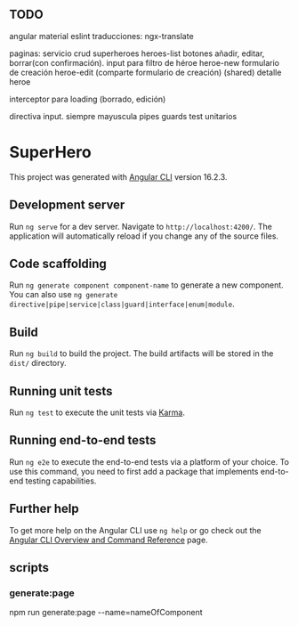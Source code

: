 
## TODO

angular material
eslint
traducciones: ngx-translate



paginas: 
servicio crud superheroes
heroes-list
  botones añadir, editar, borrar(con confirmación). input para filtro de héroe
heroe-new
  formulario de creación
heroe-edit (comparte formulario de creación) (shared)
detalle heroe


interceptor para loading (borrado, edición)

directiva input. siempre mayuscula
pipes
guards
test unitarios



















# SuperHero

This project was generated with [Angular CLI](https://github.com/angular/angular-cli) version 16.2.3.

## Development server

Run `ng serve` for a dev server. Navigate to `http://localhost:4200/`. The application will automatically reload if you change any of the source files.

## Code scaffolding

Run `ng generate component component-name` to generate a new component. You can also use `ng generate directive|pipe|service|class|guard|interface|enum|module`.

## Build

Run `ng build` to build the project. The build artifacts will be stored in the `dist/` directory.

## Running unit tests

Run `ng test` to execute the unit tests via [Karma](https://karma-runner.github.io).

## Running end-to-end tests

Run `ng e2e` to execute the end-to-end tests via a platform of your choice. To use this command, you need to first add a package that implements end-to-end testing capabilities.

## Further help

To get more help on the Angular CLI use `ng help` or go check out the [Angular CLI Overview and Command Reference](https://angular.io/cli) page.


## scripts

### generate:page
npm run generate:page --name=nameOfComponent

